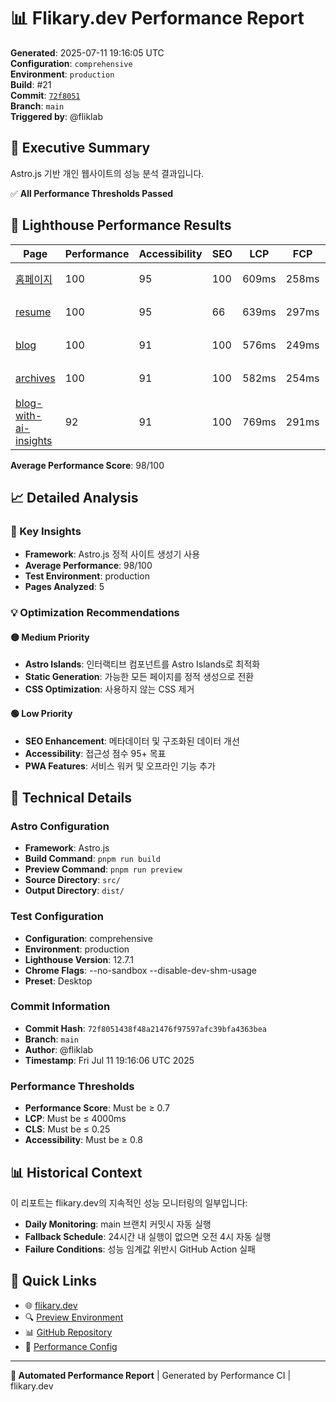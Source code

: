 # 📊 Flikary.dev Performance Report

**Generated**: 2025-07-11 19:16:05 UTC  
**Configuration**: `comprehensive`  
**Environment**: `production`  
**Build**: #21  
**Commit**: [`72f8051`](https://github.com/fliklab/flikary/commit/72f8051438f48a21476f97597afc39bfa4363bea)  
**Branch**: `main`  
**Triggered by**: @fliklab

## 🎯 Executive Summary

Astro.js 기반 개인 웹사이트의 성능 분석 결과입니다.

✅ **All Performance Thresholds Passed**

## 🧪 Lighthouse Performance Results

| Page | Performance | Accessibility | SEO | LCP | FCP | CLS | Status |
|------|-------------|---------------|-----|-----|-----|-----|--------|
| [홈페이지](https://flikary.dev/) | 100 | 95 | 100 | 609ms | 258ms | 0 | 🟢 Excellent |
| [resume](https://flikary.dev/resume) | 100 | 95 | 66 | 639ms | 297ms | 0.03 | 🟢 Excellent |
| [blog](https://flikary.dev/blog) | 100 | 91 | 100 | 576ms | 249ms | 0 | 🟢 Excellent |
| [archives](https://flikary.dev/archives) | 100 | 91 | 100 | 582ms | 254ms | 0 | 🟢 Excellent |
| [blog-with-ai-insights](https://flikary.dev/blog/blog-with-ai-insights) | 92 | 91 | 100 | 769ms | 291ms | 0.17 | 🟢 Excellent |

**Average Performance Score**: 98/100


## 📈 Detailed Analysis

### 🎯 Key Insights

- **Framework**: Astro.js 정적 사이트 생성기 사용
- **Average Performance**: 98/100
- **Test Environment**: production
- **Pages Analyzed**: 5

### 💡 Optimization Recommendations



#### 🟡 Medium Priority
- **Astro Islands**: 인터랙티브 컴포넌트를 Astro Islands로 최적화
- **Static Generation**: 가능한 모든 페이지를 정적 생성으로 전환
- **CSS Optimization**: 사용하지 않는 CSS 제거

#### 🟢 Low Priority
- **SEO Enhancement**: 메타데이터 및 구조화된 데이터 개선
- **Accessibility**: 접근성 점수 95+ 목표
- **PWA Features**: 서비스 워커 및 오프라인 기능 추가

## 🔧 Technical Details

### Astro Configuration
- **Framework**: Astro.js
- **Build Command**: `pnpm run build`
- **Preview Command**: `pnpm run preview`
- **Source Directory**: `src/`
- **Output Directory**: `dist/`

### Test Configuration
- **Configuration**: comprehensive
- **Environment**: production
- **Lighthouse Version**: 12.7.1
- **Chrome Flags**: --no-sandbox --disable-dev-shm-usage
- **Preset**: Desktop

### Commit Information
- **Commit Hash**: `72f8051438f48a21476f97597afc39bfa4363bea`
- **Branch**: `main`
- **Author**: @fliklab
- **Timestamp**: Fri Jul 11 19:16:06 UTC 2025

### Performance Thresholds
- **Performance Score**: Must be ≥ 0.7
- **LCP**: Must be ≤ 4000ms
- **CLS**: Must be ≤ 0.25
- **Accessibility**: Must be ≥ 0.8

## 📊 Historical Context

이 리포트는 flikary.dev의 지속적인 성능 모니터링의 일부입니다:

- **Daily Monitoring**: main 브랜치 커밋시 자동 실행
- **Fallback Schedule**: 24시간 내 실행이 없으면 오전 4시 자동 실행
- **Failure Conditions**: 성능 임계값 위반시 GitHub Action 실패

## 🔗 Quick Links

- 🌐 [flikary.dev](https://flikary.dev)
- 🔍 [Preview Environment](https://preview.flikary.dev)
- 📊 [GitHub Repository](https://github.com/fliklab/flikary)
- 🔧 [Performance Config](https://github.com/fliklab/flikary/blob/main/performance-config.json)

---

**🤖 Automated Performance Report** | Generated by Performance CI | flikary.dev
